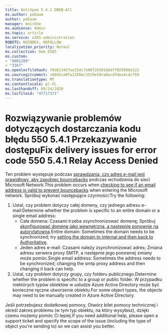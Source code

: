```yaml
---
title: AntiSpam 5.4.1 DBEB-All
ms.author: pebaum
author: pebaum
manager: mnirkhe
ms.audience: Admin
ms.topic: article
ms.service: o365-administration
ROBOTS: NOINDEX, NOFOLLOW
localization_priority: Normal
ms.collection: Adm_O365
ms.custom:
- "9001209"
- "3167"
ms.openlocfilehash: f9d613457ae33dc7e00f20391bbdff029500a123
ms.sourcegitcommit: c6692ce0fa1358ec3529e59ca0ecdfdea4cdc759
ms.translationtype: MT
ms.contentlocale: pl-PL
ms.lasthandoff: 09/14/2020
ms.locfileid: "47717371"
---
```

# <a name="fix-delivery-issues-for-error-code-550-541-relay-access-denied"></a><span data-ttu-id="6aebb-102">Rozwiązywanie problemów dotyczących dostarczania kodu błędu 550 5.4.1 Przekazywanie dostępu</span><span class="sxs-lookup"><span data-stu-id="6aebb-102">Fix delivery issues for error code 550 5.4.1 Relay Access Denied</span></span>

<span data-ttu-id="6aebb-103">Ten problem występuje podczas [sprawdzania, czy adres e-mail jest prawidłowy, aby zapobiec bouncebacks](https://docs.microsoft.com/exchange/mail-flow-best-practices/use-directory-based-edge-blocking) podczas wchodzenia do sieci Microsoft Network.</span><span class="sxs-lookup"><span data-stu-id="6aebb-103">This problem occurs when [checking to see if an email address is valid to prevent bouncebacks](https://docs.microsoft.com/exchange/mail-flow-best-practices/use-directory-based-edge-blocking) when entering the Microsoft network.</span></span> <span data-ttu-id="6aebb-104">Spróbuj wykonać następujące czynności:</span><span class="sxs-lookup"><span data-stu-id="6aebb-104">Try the following:</span></span>

1. <span data-ttu-id="6aebb-105">Ustal, czy problem dotyczy całej domeny, czy jednego adresu e-mail:</span><span class="sxs-lookup"><span data-stu-id="6aebb-105">Determine whether the problem is specific to an entire domain or a single email address:</span></span>
    - <span data-ttu-id="6aebb-106">Cała domena: Czasami trzeba zsynchronizować domenę; Spróbuj [skonfigurować domenę jako wewnętrzną, a następnie ponownie na autorytatywną](https://docs.microsoft.com/exchange/mail-flow-best-practices/manage-accepted-domains/manage-accepted-domains).</span><span class="sxs-lookup"><span data-stu-id="6aebb-106">Entire domain: Sometimes the domain needs to be synchronized; try [setting the domain to Internal and then back to Authoritative](https://docs.microsoft.com/exchange/mail-flow-best-practices/manage-accepted-domains/manage-accepted-domains).</span></span>
    - <span data-ttu-id="6aebb-107">Jeden adres e-mail: Czasami należy zsynchronizować adres; Zmiana adresu serwera proxy SMTP, a następnie jego ponownej zmiany może pomóc.</span><span class="sxs-lookup"><span data-stu-id="6aebb-107">Single email address: Sometimes the address needs to be synchronized; changing the smtp proxy address and then changing it back can help.</span></span>
2. <span data-ttu-id="6aebb-108">Ustal, czy problem dotyczy grupy, czy folderu publicznego.</span><span class="sxs-lookup"><span data-stu-id="6aebb-108">Determine whether the problem is specific to a group or public folder.</span></span> <span data-ttu-id="6aebb-109">W przypadku niektórych typów obiektów w usłudze Azure Active Directory może być konieczne ręczne utworzenie obiektu.</span><span class="sxs-lookup"><span data-stu-id="6aebb-109">For some object types, the objects may need to be manually created in Azure Active Directory.</span></span>

<span data-ttu-id="6aebb-110">Jeśli potrzebujesz dodatkowej pomocy, Otwórz bilet pomocy technicznej i określ zakres problemu (w tym typ obiektu, na który wysyłasz), dzięki czemu możemy pomóc Ci lepiej.</span><span class="sxs-lookup"><span data-stu-id="6aebb-110">If you need additional help, please open a support ticket and specify the scope of the issue (including the type of object you're sending to) so we can assist you better.</span></span>